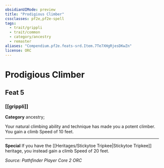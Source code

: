 ```yaml
---
obsidianUIMode: preview
title: "Prodigious Climber"
cssclasses: pf2e,pf2e-spell
tags:
  - trait/grippli
  - trait/common
  - category/ancestry
  - remaster
aliases: "Compendium.pf2e.feats-srd.Item.7Te7XHgRjesDKwZn"
license: ORC
---
```

# Prodigious Climber
## Feat 5
### [[grippli]]

**Category** ancestry; 




Your natural climbing ability and technique has made you a potent climber. You gain a climb Speed of 10 feet.

* * *

**Special** If you have the [[Heritages/Stickytoe Tripkee|Stickytoe Tripkee]] heritage, you instead gain a climb Speed of 20 feet.

*Source: Pathfinder Player Core 2*
*ORC*